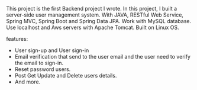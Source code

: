 This project is the first Backend project I wrote. 
In this project, I built a server-side user management system.
With JAVA, RESTful Web Service, Spring MVC, Spring Boot and Spring Data JPA.
Work with MySQL database. Use localhost and Aws servers with Apache Tomcat.
Built on Linux OS.

features:
- User sign-up and User sign-in
- Email verification that send to the user email and the user need to verify the email to sign-in.
- Reset password users.
- Post Get Update and Delete users details. 
- And more.
